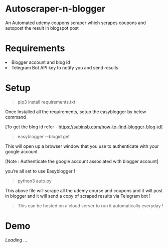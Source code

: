 # Autoscraper-n-blogger
An Automated udemy coupons scraper which scrapes coupons and autopost the result in blogspot post 

# Requirements
<li> Blogger account and blog id
<li> Telegram Bot API key to notify you and send results

# Setup

> pip3 install requirements.txt

Once Installed all the requirements, setup the easyblogger by below command

[To get the blog id refer - https://subinsb.com/how-to-find-blogger-blog-id]

> easyblogger --blogid <yourblogid> get

This will open up a browser window that you use to authenticate with your google account 

[Note : Authenticate the google account associated with blogger account]

you’re all set to use Easyblogger !

> python3 auto.py

This above file will scrape all the udemy course and coupons and it will post in blogger and it will send a copy of scraped results via Telegram bot !

> This can be hosted on a cloud server to run it automatically everyday !

# Demo
_Loading ..._
